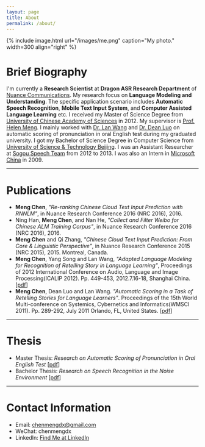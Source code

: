 ```yaml
---
layout: page
title: About
permalink: /about/
---
```


{% include image.html url="/images/me.png" caption="My photo." width=300 align="right" %}

# Brief Biography

I'm currently a **Research Scientist** at **Dragon ASR Research Department** of [Nuance Communications](http://www.nuance.com/index.htm). My research focus on **Language Modeling and Understanding**. The specific application scenario includes **Automatic Speech Recognition**, **Mobile Text Input System**, and **Computer Assisted Language Learning** etc. I received my Master of Science Degree from [University of Chinese Academy of Sciences](http://www.gucas.ac.cn/) in 2012. My supervisor is [Prof. Helen Meng](http://www.se.cuhk.edu.hk/people/hmmeng.html). I mainly worked with [Dr. Lan Wang](http://sourcedb.cas.cn/sourcedb_siat_cas/yw/zjrc/200907/t20090713_2066858.html) and [Dr. Dean Luo](http://sourcedb.cas.cn/sourcedb_siat_cas/yw/zjrc/201103/t20110317_3087387.html) on automatic scoring of pronunciation in oral English test during my graduated university. I got my Bachelor of Science Degree in Computer Science from [University of Science & Technology Beijing](http://www.ustb.edu.cn/). I was an Assistant Researcher at [Sogou Speech Team](https://www.sogou.com/) from 2012 to 2013. I was also an Intern in [Microsoft China](https://www.microsoft.com/zh-cn) in 2009.

***

# Publications

* **Meng Chen**, _"Re-ranking Chinese Cloud Text Input Prediction with RNNLM"_, in Nuance Research Conference 2016 (NRC 2016), 2016.
* Ning Han, **Meng Chen**, and Nan He, _"Collect and Filter Weibo for Chinese ALM Training Corpus"_, in Nuance Research Conference 2016 (NRC 2016), 2016.
* **Meng Chen** and Qi Zhang, _"Chinese Cloud Text Input Prediction: From Core & Linguistic Perspective"_, in Nuance Research Conference 2015 (NRC 2015), 2015. Montreal, Canada.
* **Meng Chen**, Yang Song and Lan Wang, _"Adapted Language Modeling for Recognition of Retelling Story in Language Learning"_, Proceedings of 2012 International Conference on Audio, Language and Image Processing(ICALIP 2012). Pp. 449-453, 2012.7.16-18, Shanghai China. [[pdf](chenmengdx.github.io/papers/ICALIP2012.pdf)]
* **Meng Chen**, Dean Luo and Lan Wang. _"Automatic Scoring in a Task of Retelling Stories for Language Learners"_. Proceedings of the 15th World Multi-conference on Systemics, Cybernetics and Informatics(WMSCI 2011). Pp. 289-292, July 2011 Orlando, FL, United States. [[pdf](chenmengdx.github.io/papers/WMSCI2011.pdf)]

***

# Thesis

* Master Thesis: _Research on Automatic Scoring of Pronunciation in Oral English Test_ [[pdf](chenmengdx.github.io/papers/Master_thesis.pdf)]
* Bachelor Thesis: _Research on Speech Recognition in the Noise Environment_ [[pdf](chenmengdx.github.io/papers/Bachelor_thesis.pdf)]

***

# Contact Information

* Email: chenmengdx@gmail.com
* WeChat: chenmengdx
* LinkedIn: [Find Me at LinkedIn](https://cn.linkedin.com/in/meng-chen-50547a3a)

